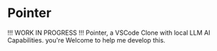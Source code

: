 # Pointer
!!! WORK IN PROGRESS !!! Pointer, a VSCode Clone with local LLM AI Capabilities.
you're Welcome to help me develop this.
